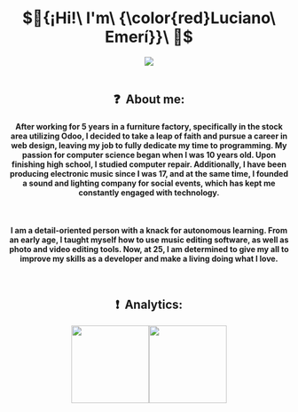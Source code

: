 <div align="center">

# $🔻{¡Hi!\ I'm\ {\color{red}Luciano\ Emerí}}\ 🔻$

<img src="https://i1.sndcdn.com/visuals-000197783434-2xJppG-t2480x520.jpg">
</div>
<br>
<h2 align="center"> ❓ &nbsp;About me:</h2>

<h4 align="center">
After working for 5 years in a furniture factory, specifically in the stock area utilizing Odoo, I decided to take a leap of faith and pursue a career in web design, leaving my job to fully dedicate my time to programming. My passion for computer science began when I was 10 years old. Upon finishing high school, I studied computer repair. Additionally, I have been producing electronic music since I was 17, and at the same time, I founded a sound and lighting company for social events, which has kept me constantly engaged with technology.
</p>
<br>
<h4 align="center">
I am a detail-oriented person with a knack for autonomous learning. From an early age, I taught myself how to use music editing software, as well as photo and video editing tools. Now, at 25, I am determined to give my all to improve my skills as a developer and make a living doing what I love.
</p>
<br>

<h2 align="center"> ❗ &nbsp;Analytics:</h2>

<div align="center">
<p align="center">
<a href="https://github.com/LucianoEmeri">
<img height="140em" src="https://github-readme-stats.vercel.app/api?username=LucianoEmeri&show_icons=true&theme=shadow_red&text_color=fff&bg_color=000"/><img height="140em" src="https://github-readme-stats.vercel.app/api/pin?username=LucianoEmeri&repo=LucianoEmeri&show_icons=true&theme=shadow_red&text_color=fff&bg_color=000"/>
</a>
</p>
